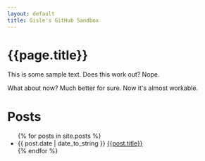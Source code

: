 ```yaml
---
layout: default
title: Gisle's GitHub Sandbox
---
```


{{page.title}}
==============

This is some sample text.  Does this work out?  Nope.

What about now? Much better for sure.  Now it's almost workable.

Posts
=====

<ul class="posts">
{% for posts in site.posts %}
   <li><span>{{ post.date | date_to_string }}</span> <a href="{{post.url }}">{{post.title}}</a></li>
{% endfor %}
</ul>

